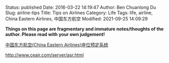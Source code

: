 Status: published
Date: 2016-03-22 14:19:47
Author: Ben Chuanlong Du
Slug: airline-tips
Title: Tips on Airlines
Category: Life
Tags: life, airline, China Eastern Airlines, 中国东方航空
Modified: 2021-09-25 14:09:29

**Things on this page are fragmentary and immature notes/thoughts of the author. Please read with your own judgement!**

[中国东方航空(China Eastern Airlines)座位预定系统](http://www.ceair.com/server/asr.html)

http://www.ceair.com/server/asr.html
